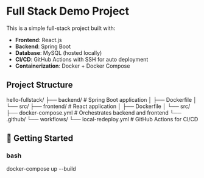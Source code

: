 # Full Stack Demo Project

This is a simple full-stack project built with:

- **Frontend**: React.js  
- **Backend**: Spring Boot  
- **Database**: MySQL (hosted locally)  
- **CI/CD**: GitHub Actions with SSH for auto deployment  
- **Containerization**: Docker + Docker Compose  

## Project Structure

hello-fullstack/
├── backend/ # Spring Boot application
│ ├── Dockerfile
│ └── src/
├── frontend/ # React application
│ ├── Dockerfile
│ └── src/
├── docker-compose.yml # Orchestrates backend and frontend
└── .github/
└── workflows/
└── local-redeploy.yml # GitHub Actions for CI/CD

## 🐳 Getting Started

### bash
docker-compose up --build
